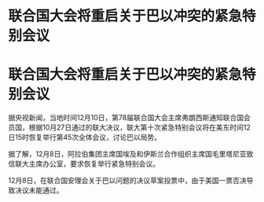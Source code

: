 # 联合国大会将重启关于巴以冲突的紧急特别会议

# 联合国大会将重启关于巴以冲突的紧急特别会议

据央视新闻，当地时间12月10日，第78届联合国大会主席弗朗西斯通知联合国会员国，根据10月27日通过的联大决议，联大第十次紧急特别会议将在美东时间12日15时恢复举行第45次全体会议，讨论巴以局势。

据了解，12月8日，阿拉伯集团主席国埃及和伊斯兰合作组织主席国毛里塔尼亚致信联大主席办公室，要求恢复举行紧急特别会议。

12月8日，在联合国安理会关于巴以问题的决议草案投票中，由于美国一票否决导致决议未能通过。

